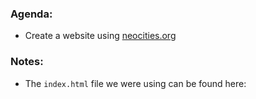 ### Agenda:

  * Create a website using [neocities.org](https://neocities.org/)

### Notes:

  * The `index.html` file we were using can be found here: